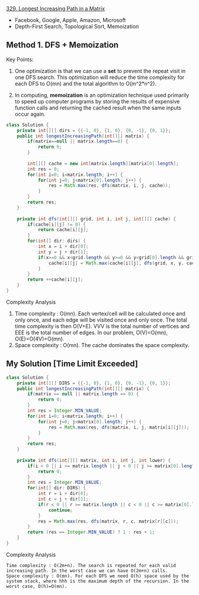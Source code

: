 [329. Longest Increasing Path in a Matrix](https://leetcode.com/problems/longest-increasing-path-in-a-matrix/)

* Facebook, Google, Apple, Amazon, Microsoft
* Depth-First Search, Topological Sort, Memoization



## Method 1. DFS + Memoization

Key Points:

1. One optimization is that we can use a **set** to prevent the repeat visit in one DFS search. This optimization will reduce the time complexity for each DFS to O(mn) and the total algorithm to O(m^2*n^2).

2. In computing, **memoization** is an optimization technique used primarily to speed up computer programs by storing the results of expensive function calls and returning the cached result when the same inputs occur again.

```java
class Solution {
    private int[][] dirs = {{-1, 0}, {1, 0}, {0, -1}, {0, 1}};
    public int longestIncreasingPath(int[][] matrix) {
        if(matrix==null || matrix.length==0) {
            return 0;
        }
        
        int[][] cache = new int[matrix.length][matrix[0].length];
        int res = 0;
        for(int i=0; i<matrix.length; i++) {
            for(int j=0; j<matrix[0].length; j++) {
                res = Math.max(res, dfs(matrix, i, j, cache));
            }
        }
        return res;
    }
    
    private int dfs(int[][] grid, int i, int j, int[][] cache) {
        if(cache[i][j] != 0) {
            return cache[i][j];
        }
        for(int[] dir: dirs) {
            int x = i + dir[0];
            int y = j + dir[1];
            if(x>=0 && x<grid.length && y>=0 && y<grid[0].length && grid[x][y]>grid[i][j]) {
                cache[i][j] = Math.max(cache[i][j], dfs(grid, x, y, cache));
            }
        }
        return ++cache[i][j];
    }
}
```
Complexity Analysis
1. Time complexity : O(mn). Each vertex/cell will be calculated once and only once, and each edge will be visited once and only once. The total time complexity is then O(V+E). VVV is the total number of vertices and EEE is the total number of edges. In our problem, O(V)=O(mn), O(E)=O(4V)=O(mn).
2. Space complexity : O(mn). The cache dominates the space complexity.



## My Solution [Time Limit Exceeded]
```java
class Solution {
    private int[][] DIRS = {{-1, 0}, {1, 0}, {0, -1}, {0, 1}};
    public int longestIncreasingPath(int[][] matrix) {
        if(matrix == null || matrix.length == 0) {
            return 0;
        }
        int res = Integer.MIN_VALUE;
        for(int i=0; i<matrix.length; i++) {
            for(int j=0; j<matrix[0].length; j++) {
                res = Math.max(res, dfs(matrix, i, j, matrix[i][j]));
            }
        }
        return res;
    }
    
    private int dfs(int[][] matrix, int i, int j, int lower) {
        if(i < 0 || i >= matrix.length || j < 0 || j >= matrix[0].length || matrix[i][j] < lower) {
            return 0;
        }
        int res = Integer.MIN_VALUE;
        for(int[] dir: DIRS) {
            int r = i + dir[0];
            int c = j + dir[1];
            if(r < 0 || r >= matrix.length || c < 0 || c >= matrix[0].length || matrix[r][c] <= lower) {
                continue;
            }
            res = Math.max(res, dfs(matrix, r, c, matrix[r][c]));
        }
        return (res == Integer.MIN_VALUE) ? 1 : res + 1;
    }
}
```
Complexity Analysis

    Time complexity : O(2m+n). The search is repeated for each valid increasing path. In the worst case we can have O(2m+n) calls.
    Space complexity : O(mn). For each DFS we need O(h) space used by the system stack, where hhh is the maximum depth of the recursion. In the worst case, O(h)=O(mn).
